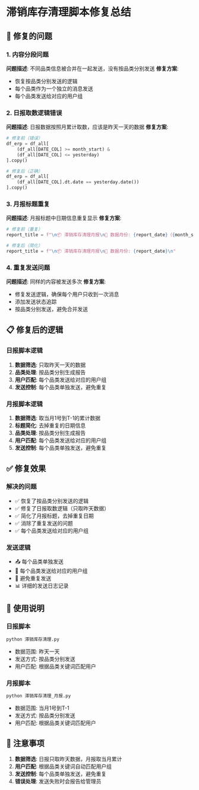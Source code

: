 # 滞销库存清理脚本修复总结

## 🔧 修复的问题

### 1. **内容分段问题**
**问题描述**: 不同品类信息被合并在一起发送，没有按品类分别发送
**修复方案**: 
- 恢复按品类分别发送的逻辑
- 每个品类作为一个独立的消息发送
- 每个品类发送给对应的用户组

### 2. **日报取数逻辑错误**
**问题描述**: 日报数据按照月累计取数，应该是昨天一天的数据
**修复方案**:
```python
# 修复前（错误）
df_erp = df_all[
    (df_all[DATE_COL] >= month_start) & 
    (df_all[DATE_COL] <= yesterday)
].copy()

# 修复后（正确）
df_erp = df_all[
    (df_all[DATE_COL].dt.date == yesterday.date())
].copy()
```

### 3. **月报标题重复**
**问题描述**: 月报标题中日期信息重复显示
**修复方案**:
```python
# 修复前（重复）
report_title = f"\n📦 滞销库存清理月报\n📅 数据月份: {report_date}（{month_start.strftime('%Y-%m-%d')}至{yesterday.strftime('%Y-%m-%d')}）\n"

# 修复后（简化）
report_title = f"\n📦 滞销库存清理月报\n📅 数据月份: {report_date}\n"
```

### 4. **重复发送问题**
**问题描述**: 同样的内容被发送多次
**修复方案**:
- 修复发送逻辑，确保每个用户只收到一次消息
- 添加发送状态追踪
- 按品类分别发送，避免合并发送

## 📋 修复后的逻辑

### **日报脚本逻辑**
1. **数据筛选**: 只取昨天一天的数据
2. **品类处理**: 按品类分别生成报告
3. **用户匹配**: 每个品类发送给对应的用户组
4. **发送控制**: 每个品类单独发送，避免重复

### **月报脚本逻辑**
1. **数据筛选**: 取当月1号到T-1的累计数据
2. **标题简化**: 去掉重复的日期信息
3. **品类处理**: 按品类分别生成报告
4. **用户匹配**: 每个品类发送给对应的用户组
5. **发送控制**: 每个品类单独发送，避免重复

## ✅ 修复效果

### **解决的问题**
- ✅ 恢复了按品类分别发送的逻辑
- ✅ 修复了日报取数逻辑（只取昨天数据）
- ✅ 简化了月报标题，去掉重复日期
- ✅ 消除了重复发送的问题
- ✅ 每个品类发送给对应的用户组

### **发送逻辑**
- 📤 每个品类单独发送
- 👥 每个品类发送给对应的用户组
- 🔄 避免重复发送
- 📊 详细的发送日志记录

## 🚀 使用说明

### **日报脚本**
```bash
python 滞销库存清理.py
```
- 数据范围: 昨天一天
- 发送方式: 按品类分别发送
- 用户匹配: 根据品类关键词匹配用户

### **月报脚本**
```bash
python 滞销库存清理_月报.py
```
- 数据范围: 当月1号到T-1
- 发送方式: 按品类分别发送
- 用户匹配: 根据品类关键词匹配用户

## 📝 注意事项

1. **数据筛选**: 日报只取昨天数据，月报取当月累计
2. **用户匹配**: 根据品类关键词自动匹配用户组
3. **发送控制**: 每个品类单独发送，避免重复
4. **错误处理**: 发送失败时会报告给管理员 